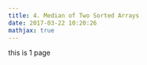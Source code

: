 ```yaml
---
title: 4. Median of Two Sorted Arrays
date: 2017-03-22 10:20:26
mathjax: true
---
```




this is 1 page



